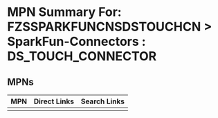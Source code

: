 



# MPN Summary For: FZSSPARKFUNCNSDSTOUCHCN > SparkFun-Connectors : DS_TOUCH_CONNECTOR

## MPNs
  

|MPN|Direct Links|Search Links|
| :--- | :--- | :--- |
||||
